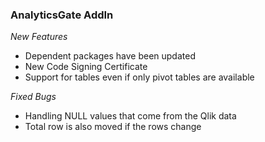 ### AnalyticsGate AddIn

*New Features*
- Dependent packages have been updated
- New Code Signing Certificate
- Support for tables even if only pivot tables are available

*Fixed Bugs*
- Handling NULL values that come from the Qlik data
- Total row is also moved if the rows change
